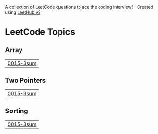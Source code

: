 A collection of LeetCode questions to ace the coding interview! - Created using [LeetHub v2](https://github.com/arunbhardwaj/LeetHub-2.0)
<!---LeetCode Topics Start-->
# LeetCode Topics
## Array
|  |
| ------- |
| [0015-3sum](https://github.com/melkien16/Leetcode-problems-phase-2/tree/master/0015-3sum) |
## Two Pointers
|  |
| ------- |
| [0015-3sum](https://github.com/melkien16/Leetcode-problems-phase-2/tree/master/0015-3sum) |
## Sorting
|  |
| ------- |
| [0015-3sum](https://github.com/melkien16/Leetcode-problems-phase-2/tree/master/0015-3sum) |
<!---LeetCode Topics End-->